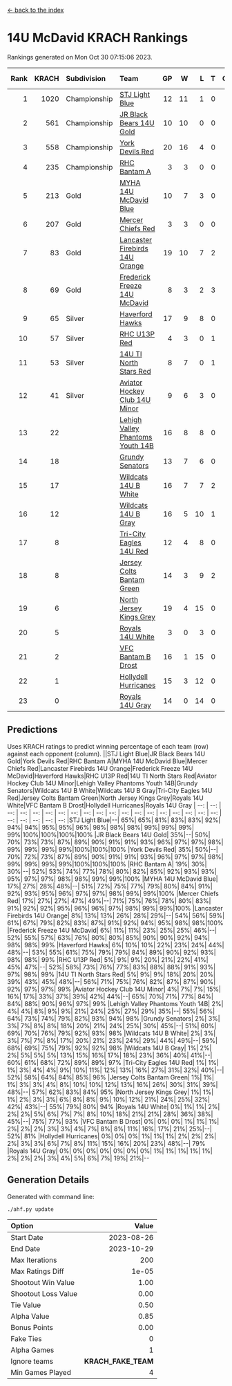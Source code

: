 [<- back to the index](readme.md)
# 14U McDavid KRACH Rankings
Rankings generated on Mon Oct 30 07:15:06 2023.

Rank|KRACH|Subdivision|Team|GP|W|L|T|OTW|OTL|SoS|Exp Wins|Win Diff
---:|---:|:---|:---|---:|---:|---:|---:|---:|---:|---:|---:|---:
1|1020|Championship|[STJ Light Blue](https://gamesheetstats.com/seasons/3659/teams/140639/schedule)|12|11|1|0|0|0|123|11.8|-0.0
2|561|Championship|[JR Black Bears 14U Gold](https://gamesheetstats.com/seasons/3659/teams/140633/schedule)|10|10|0|0|0|0|8|10.8|-0.0
3|558|Championship|[York Devils Red](https://gamesheetstats.com/seasons/3659/teams/140644/schedule)|20|16|4|0|0|0|438|16.8|-0.0
4|235|Championship|[RHC Bantam A](https://gamesheetstats.com/seasons/3659/teams/140618/schedule)|3|3|0|0|0|0|9|3.9|0.0
5|213|Gold|[MYHA 14U McDavid Blue](https://gamesheetstats.com/seasons/3659/teams/140636/schedule)|10|7|3|0|0|0|145|7.9|0.0
6|207|Gold|[Mercer Chiefs Red](https://gamesheetstats.com/seasons/3659/teams/140606/schedule)|3|3|0|0|0|0|8|3.9|0.0
7|83|Gold|[Lancaster Firebirds 14U Orange](https://gamesheetstats.com/seasons/3659/teams/140634/schedule)|19|10|7|2|0|0|228|11.9|0.0
8|69|Gold|[Frederick Freeze 14U McDavid](https://gamesheetstats.com/seasons/3659/teams/140628/schedule)|8|3|2|3|0|0|152|5.4|0.0
9|65|Silver|[Haverford Hawks](https://gamesheetstats.com/seasons/3659/teams/140630/schedule)|17|9|8|0|0|0|250|9.9|0.0
10|57|Silver|[RHC U13P Red](https://gamesheetstats.com/seasons/3659/teams/140619/schedule)|4|3|0|1|0|0|9|4.4|0.0
11|53|Silver|[14U TI North Stars Red](https://gamesheetstats.com/seasons/3659/teams/140626/schedule)|8|7|0|1|0|0|5|8.4|0.0
12|41|Silver|[Aviator Hockey Club 14U Minor](https://gamesheetstats.com/seasons/3659/teams/140627/schedule)|9|6|3|0|0|0|88|6.9|0.0
13|22||[Lehigh Valley Phantoms Youth 14B](https://gamesheetstats.com/seasons/3659/teams/140635/schedule)|16|8|8|0|1|1|127|8.9|0.0
14|18||[Grundy Senators](https://gamesheetstats.com/seasons/3659/teams/140629/schedule)|13|7|6|0|0|0|97|7.9|0.0
15|17||[Wildcats 14U B White](https://gamesheetstats.com/seasons/3659/teams/140643/schedule)|16|7|7|2|1|1|75|8.9|0.0
16|12||[Wildcats 14U B Gray](https://gamesheetstats.com/seasons/3659/teams/140642/schedule)|16|5|10|1|0|0|116|6.4|0.0
17|8||[Tri-City Eagles 14U Red](https://gamesheetstats.com/seasons/3659/teams/140640/schedule)|12|4|8|0|1|0|154|4.9|0.0
18|8||[Jersey Colts Bantam Green](https://gamesheetstats.com/seasons/3659/teams/140632/schedule)|14|3|9|2|0|0|79|4.9|0.0
19|6||[North Jersey Kings Grey](https://gamesheetstats.com/seasons/3659/teams/140637/schedule)|19|4|15|0|1|0|69|4.9|0.0
20|5||[Royals 14U White](https://gamesheetstats.com/seasons/3659/teams/140620/schedule)|3|0|3|0|0|1|285|0.9|0.0
21|2||[VFC Bantam B Drost](https://gamesheetstats.com/seasons/3659/teams/140641/schedule)|16|1|15|0|0|1|266|1.9|0.0
22|1||[Hollydell Hurricanes](https://gamesheetstats.com/seasons/3659/teams/140631/schedule)|15|3|12|0|0|0|60|3.9|0.0
23|0||[Royals 14U Gray](https://gamesheetstats.com/seasons/3659/teams/140638/schedule)|14|0|14|0|0|0|135|0.9|0.0

## Predictions
Uses KRACH ratings to predict winning percentage of each team (row) against each opponent (column).
||STJ Light Blue|JR Black Bears 14U Gold|York Devils Red|RHC Bantam A|MYHA 14U McDavid Blue|Mercer Chiefs Red|Lancaster Firebirds 14U Orange|Frederick Freeze 14U McDavid|Haverford Hawks|RHC U13P Red|14U TI North Stars Red|Aviator Hockey Club 14U Minor|Lehigh Valley Phantoms Youth 14B|Grundy Senators|Wildcats 14U B White|Wildcats 14U B Gray|Tri-City Eagles 14U Red|Jersey Colts Bantam Green|North Jersey Kings Grey|Royals 14U White|VFC Bantam B Drost|Hollydell Hurricanes|Royals 14U Gray
| --: | --: | --: | --: | --: | --: | --: | --: | --: | --: | --: | --: | --: | --: | --: | --: | --: | --: | --: | --: | --: | --: | --: | --: 
|STJ Light Blue|--| 65%| 65%| 81%| 83%| 83%| 92%| 94%| 94%| 95%| 95%| 96%| 98%| 98%| 98%| 99%| 99%| 99%| 99%|100%|100%|100%|100%
|JR Black Bears 14U Gold| 35%|--| 50%| 70%| 73%| 73%| 87%| 89%| 90%| 91%| 91%| 93%| 96%| 97%| 97%| 98%| 99%| 99%| 99%| 99%|100%|100%|100%
|York Devils Red| 35%| 50%|--| 70%| 72%| 73%| 87%| 89%| 90%| 91%| 91%| 93%| 96%| 97%| 97%| 98%| 99%| 99%| 99%| 99%|100%|100%|100%
|RHC Bantam A| 19%| 30%| 30%|--| 52%| 53%| 74%| 77%| 78%| 80%| 82%| 85%| 92%| 93%| 93%| 95%| 97%| 97%| 98%| 98%| 99%| 99%|100%
|MYHA 14U McDavid Blue| 17%| 27%| 28%| 48%|--| 51%| 72%| 75%| 77%| 79%| 80%| 84%| 91%| 92%| 93%| 95%| 96%| 97%| 97%| 98%| 99%| 99%|100%
|Mercer Chiefs Red| 17%| 27%| 27%| 47%| 49%|--| 71%| 75%| 76%| 78%| 80%| 83%| 91%| 92%| 92%| 95%| 96%| 96%| 97%| 98%| 99%| 99%|100%
|Lancaster Firebirds 14U Orange|  8%| 13%| 13%| 26%| 28%| 29%|--| 54%| 56%| 59%| 61%| 67%| 79%| 82%| 83%| 87%| 91%| 92%| 94%| 95%| 98%| 98%|100%
|Frederick Freeze 14U McDavid|  6%| 11%| 11%| 23%| 25%| 25%| 46%|--| 52%| 55%| 57%| 63%| 76%| 80%| 80%| 85%| 90%| 90%| 92%| 94%| 98%| 98%| 99%
|Haverford Hawks|  6%| 10%| 10%| 22%| 23%| 24%| 44%| 48%|--| 53%| 55%| 61%| 75%| 79%| 79%| 84%| 89%| 90%| 92%| 93%| 98%| 98%| 99%
|RHC U13P Red|  5%|  9%|  9%| 20%| 21%| 22%| 41%| 45%| 47%|--| 52%| 58%| 73%| 76%| 77%| 83%| 88%| 88%| 91%| 93%| 97%| 98%| 99%
|14U TI North Stars Red|  5%|  9%|  9%| 18%| 20%| 20%| 39%| 43%| 45%| 48%|--| 56%| 71%| 75%| 76%| 82%| 87%| 87%| 90%| 92%| 97%| 97%| 99%
|Aviator Hockey Club 14U Minor|  4%|  7%|  7%| 15%| 16%| 17%| 33%| 37%| 39%| 42%| 44%|--| 65%| 70%| 71%| 77%| 84%| 84%| 88%| 90%| 96%| 97%| 99%
|Lehigh Valley Phantoms Youth 14B|  2%|  4%|  4%|  8%|  9%|  9%| 21%| 24%| 25%| 27%| 29%| 35%|--| 55%| 56%| 64%| 73%| 74%| 79%| 82%| 93%| 94%| 98%
|Grundy Senators|  2%|  3%|  3%|  7%|  8%|  8%| 18%| 20%| 21%| 24%| 25%| 30%| 45%|--| 51%| 60%| 69%| 70%| 76%| 79%| 92%| 93%| 98%
|Wildcats 14U B White|  2%|  3%|  3%|  7%|  7%|  8%| 17%| 20%| 21%| 23%| 24%| 29%| 44%| 49%|--| 59%| 68%| 69%| 75%| 79%| 92%| 92%| 98%
|Wildcats 14U B Gray|  1%|  2%|  2%|  5%|  5%|  5%| 13%| 15%| 16%| 17%| 18%| 23%| 36%| 40%| 41%|--| 60%| 61%| 68%| 72%| 89%| 89%| 97%
|Tri-City Eagles 14U Red|  1%|  1%|  1%|  3%|  4%|  4%|  9%| 10%| 11%| 12%| 13%| 16%| 27%| 31%| 32%| 40%|--| 52%| 58%| 64%| 84%| 85%| 96%
|Jersey Colts Bantam Green|  1%|  1%|  1%|  3%|  3%|  4%|  8%| 10%| 10%| 12%| 13%| 16%| 26%| 30%| 31%| 39%| 48%|--| 57%| 62%| 83%| 84%| 95%
|North Jersey Kings Grey|  1%|  1%|  1%|  2%|  3%|  3%|  6%|  8%|  8%|  9%| 10%| 12%| 21%| 24%| 25%| 32%| 42%| 43%|--| 55%| 79%| 80%| 94%
|Royals 14U White|  0%|  1%|  1%|  2%|  2%|  2%|  5%|  6%|  7%|  7%|  8%| 10%| 18%| 21%| 21%| 28%| 36%| 38%| 45%|--| 75%| 77%| 93%
|VFC Bantam B Drost|  0%|  0%|  0%|  1%|  1%|  1%|  2%|  2%|  2%|  3%|  3%|  4%|  7%|  8%|  8%| 11%| 16%| 17%| 21%| 25%|--| 52%| 81%
|Hollydell Hurricanes|  0%|  0%|  0%|  1%|  1%|  1%|  2%|  2%|  2%|  2%|  3%|  3%|  6%|  7%|  8%| 11%| 15%| 16%| 20%| 23%| 48%|--| 79%
|Royals 14U Gray|  0%|  0%|  0%|  0%|  0%|  0%|  0%|  1%|  1%|  1%|  1%|  1%|  2%|  2%|  2%|  3%|  4%|  5%|  6%|  7%| 19%| 21%|--

## Generation Details

Generated with command line:
```
./ahf.py update
```

| Option | Value |
| :----- | ----: |
| Start Date | 2023-08-26 |
| End Date | 2023-10-29 |
| Max Iterations | 200 |
| Max Ratings Diff | 1e-05 |
| Shootout Win Value | 1.00 |
| Shootout Loss Value | 0.00 |
| Tie Value | 0.50 |
| Alpha Value | 0.85 |
| Bonus Points | 0.00 |
| Fake Ties | 0 |
| Alpha Games | 1 |
| Ignore teams | __KRACH_FAKE_TEAM__ |
| Min Games Played | 4 |

